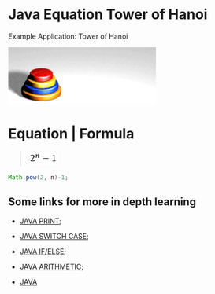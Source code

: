 Java Equation Tower of Hanoi
============================

Example Application: Tower of Hanoi

![TowerOfHanoi](resources/gif_towerOfHanoi.gif)

# Equation | Formula

> ![TowerOfHanoiEquation](resources/image_default.png "Min moves: 2^n - 1")

```java
Math.pow(2, n)-1;
```

## Some links for more in depth learning

* [JAVA PRINT](https://github.com/fefong/java_print);
* [JAVA SWITCH CASE](https://github.com/fefong/java_switch);
* [JAVA IF/ELSE](https://github.com/fefong/java_ifElse);
* [JAVA ARITHMETIC](https://github.com/fefong/java_calculator);

* [JAVA](https://github.com/search?q=fefong%2Fjava)


